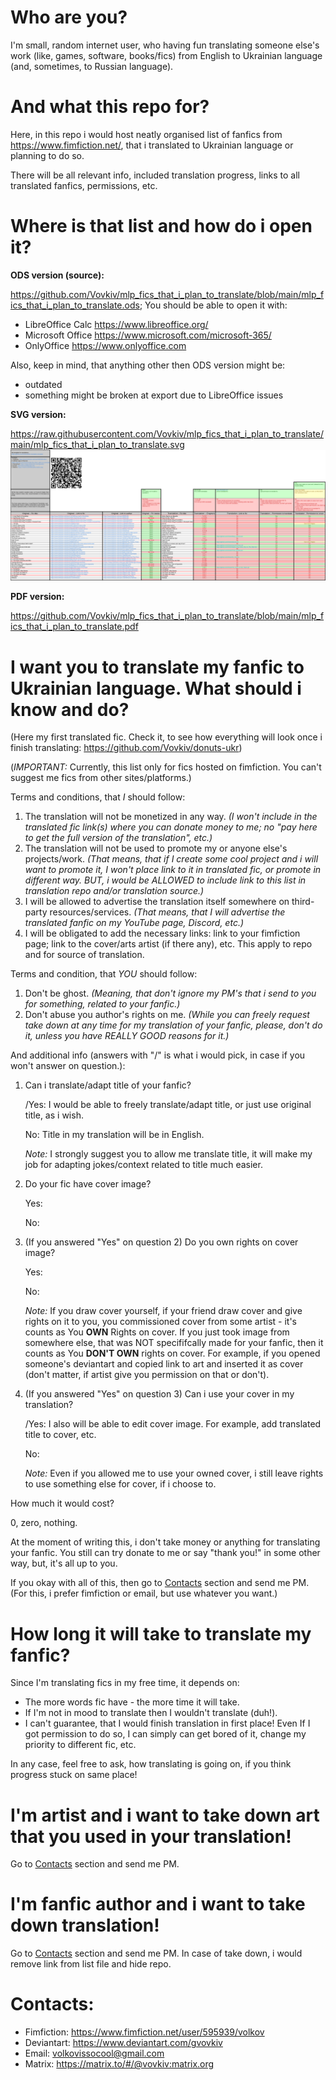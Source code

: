 # Who are you?
I'm small, random internet user, who having fun translating someone else's work (like, games, software, books/fics) from English to Ukrainian language (and, sometimes, to Russian language).

# And what this repo for?
Here, in this repo i would host neatly organised list of fanfics from https://www.fimfiction.net/, that i translated to Ukrainian language or planning to do so.

There will be all relevant info, included translation progress, links to all translated fanfics, permissions, etc.

# Where is that list and how do i open it?

**ODS version (source):**

https://github.com/Vovkiv/mlp_fics_that_i_plan_to_translate/blob/main/mlp_fics_that_i_plan_to_translate.ods;
You should be able to open it with:
* LibreOffice Calc https://www.libreoffice.org/
* Microsoft Office https://www.microsoft.com/microsoft-365/
* OnlyOffice https://www.onlyoffice.com

Also, keep in mind, that anything other then ODS version might be:
* outdated
* something might be broken at export due to LibreOffice issues

**SVG version:**

https://raw.githubusercontent.com/Vovkiv/mlp_fics_that_i_plan_to_translate/main/mlp_fics_that_i_plan_to_translate.svg
![SVG](https://raw.githubusercontent.com/Vovkiv/mlp_fics_that_i_plan_to_translate/main/mlp_fics_that_i_plan_to_translate.svg)


**PDF version:**

https://github.com/Vovkiv/mlp_fics_that_i_plan_to_translate/blob/main/mlp_fics_that_i_plan_to_translate.pdf

# I want you to translate my fanfic to Ukrainian language. What should i know and do?
(Here my first translated fic. Check it, to see how everything will look once i finish translating: https://github.com/Vovkiv/donuts-ukr)

(_IMPORTANT:_ Currently, this list only for fics hosted on fimfiction. You can't suggest me fics from other sites/platforms.)

Terms and conditions, that _I_ should follow:
1. The translation will not be monetized in any way. _(I won't include in the translated fic link(s) where you can donate money to me; no "pay here to get the full version of the translation", etc.)_
2. The translation will not be used to promote my or anyone else's projects/work. _(That means, that if I create some cool project and i will want to promote it, I won't place link to it in translated fic, or promote in different way. BUT, i would be ALLOWED to include link to this list in translation repo and/or translation source.)_
3. I will be allowed to advertise the translation itself somewhere on third-party resources/services. _(That means, that I will advertise the translated fanfic on my YouTube page, Discord, etc.)_
4. I will be obligated to add the necessary links: link to your fimfiction page; link to the cover/arts artist (if there any), etc. This apply to repo and for source of  translation.

Terms and condition, that _YOU_ should follow:
1. Don't be ghost. _(Meaning, that don't ignore my PM's that i send to you for something, related to your fanfic.)_
2. Don't abuse you author's rights on me. _(While you can freely request take down at any time for my translation of your fanfic, please, don't do it, unless you have REALLY GOOD reasons for it.)_

And additional info (answers with "/" is what i would pick, in case if you won't answer on question.):
1. Can i translate/adapt title of your fanfic?
   
   /Yes: I would be able to freely translate/adapt title, or just use original title, as i wish.
   
   No: Title in my translation will be in English.

   _Note:_ I strongly suggest you to allow me translate title, it will make my job for adapting jokes/context related to title much easier.
2. Do your fic have cover image?

    Yes:

    No:
   
3. (If you answered "Yes" on question 2) Do you own rights on cover image?

   Yes:

   No:

   _Note:_ If you draw cover yourself, if your friend draw cover and give rights on it to you, you commissioned cover from some artist - it's counts as You **OWN** Rights on cover. If you just took image from somewhere else, that was NOT specififcally made for your fanfic, then it counts as You **DON'T OWN** rights on cover. For example, if you opened someone's deviantart and copied link to art and inserted it as cover (don't matter, if artist give you permission on that or don't).

4. (If you answered "Yes" on question 3) Can i use your cover in my translation?

   /Yes: I also will be able to edit cover image. For example, add translated title to cover, etc.

   No:

   _Note:_ Even if you allowed me to use your owned cover, i still leave rights to use something else for cover, if i choose to.

How much it would cost?

0, zero, nothing.

At the moment of writing this, i don't take money or anything for translating your fanfic. You still can try donate to me or say "thank you!" in some other way, but, it's all up to you. 

If you okay with all of this, then go to [Contacts](https://github.com/Vovkiv/mlp_fics_that_i_plan_to_translate/tree/main#contacts) section and send me PM. (For this, i prefer fimfiction or email, but use whatever you want.)

# How long it will take to translate my fanfic?
Since I'm translating fics in my free time, it depends on:
* The more words fic have - the more time it will take.
* If I'm not in mood to translate then I wouldn't translate (duh!).
* I can't guarantee, that I would finish translation in first place! Even If I got permission to do so, I can simply can get bored of it, change my priority to different fic, etc.

In any case, feel free to ask, how translating is going on, if you think progress stuck on same place!

# I'm artist and i want to take down art that you used in your translation!
Go to [Contacts](https://github.com/Vovkiv/mlp_fics_that_i_plan_to_translate/tree/main#contacts) section and send me PM.

# I'm fanfic author and i want to take down translation!
Go to [Contacts](https://github.com/Vovkiv/mlp_fics_that_i_plan_to_translate/tree/main#contacts) section and send me PM. In case of take down, i would remove link from list file and hide repo. 

# Contacts:
* Fimfiction: https://www.fimfiction.net/user/595939/volkov
* Deviantart: https://www.deviantart.com/gvovkiv
* Email: volkovissocool@gmail.com
* Matrix: https://matrix.to/#/@vovkiv:matrix.org
